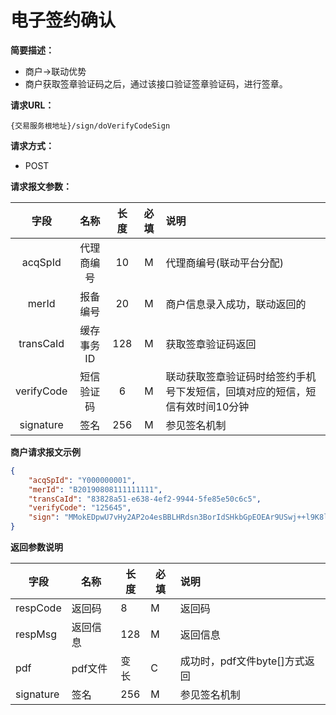 # 电子签约确认

**简要描述：** 

- 商户->联动优势
- 商户获取签章验证码之后，通过该接口验证签章验证码，进行签章。

**请求URL：** 

`{交易服务根地址}/sign/doVerifyCodeSign`

**请求方式：**

- POST 

**请求报文参数：** 

|    字段    |    名称    | 长度 | 必填 | 说明                                                         |
| :--------: | :--------: | :--: | :--: | :----------------------------------------------------------- |
|  acqSpId   | 代理商编号 |  10  |  M   | 代理商编号(联动平台分配)                                     |
|   merId    |  报备编号  |  20  |  M   | 商户信息录入成功，联动返回的                                 |
| transCaId  | 缓存事务ID | 128  |  M   | 获取签章验证码返回                                           |
| verifyCode | 短信验证码 |  6   |  M   | 联动获取签章验证码时给签约手机号下发短信，回填对应的短信，短信有效时间10分钟 |
| signature  |    签名    | 256  |  M   | 参见签名机制                                                 |

 **商户请求报文示例**

```json
{
	"acqSpId": "Y000000001",
	"merId": "B20190808111111111",
    "transCaId": "83828a51-e638-4ef2-9944-5fe85e50c6c5",
	"verifyCode": "125645",
	"sign": "MMokEDpwU7vHy2AP2o4esBBLHRdsn3BorIdSHkbGpEOEAr9USwj++l9K8lyder2Yy/WmtEhyEL9xKiX4mS14ds7OKdzX6tGzy4qc2lsdRRSe5l9I9Gj7NdCLsq1TUccr2gnGibvu9UaAsCUCNmJqBrSW0YUl7+mVND9FFGecBe0="
}
```

 **返回参数说明** 

| 字段      | 名称     | 长度 | 必填 | 说明                          |
| --------- | -------- | ---- | ---- | :---------------------------- |
| respCode  | 返回码   | 8    | M    | 返回码                        |
| respMsg   | 返回信息 | 128  | M    | 返回信息                      |
| pdf       | pdf文件  | 变长 | C    | 成功时，pdf文件byte[]方式返回 |
| signature | 签名     | 256  | M    | 参见签名机制                  |

